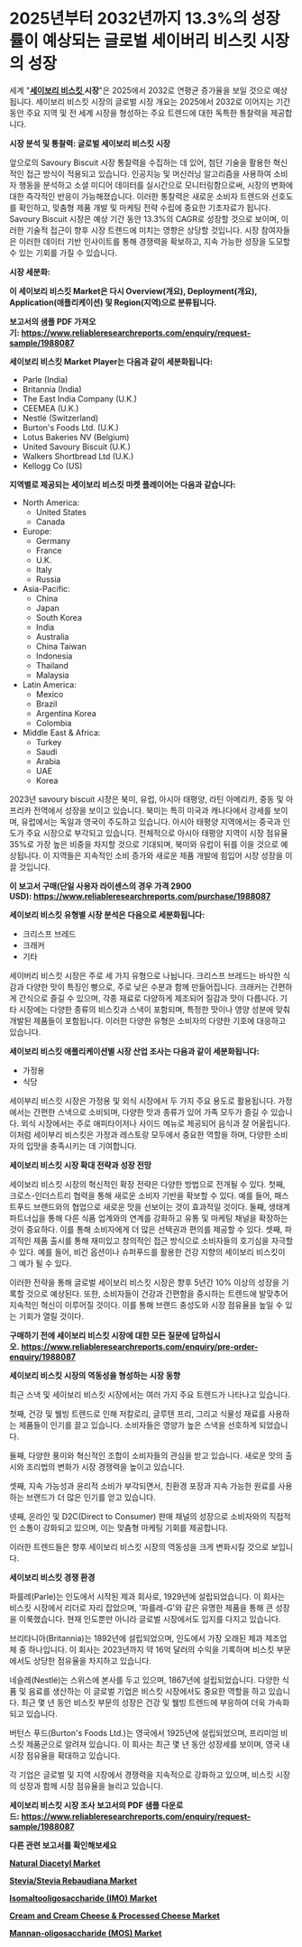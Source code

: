 <p><h1>2025년부터 2032년까지 13.3%의 성장률이 예상되는 글로벌 세이버리 비스킷 시장의 성장</h1></p><p>세계 "<strong><a href="https://www.reliableresearchreports.com/savoury-biscuit-r1988087?utm_campaign=105&utm_medium=8&utm_source=Github&utm_content=ia&utm_term=08042025&utm_id=savoury-biscuit">세이보리 비스킷&nbsp;</a></strong><strong>시장</strong>"은 2025에서 2032로 연평균 증가율을 보일 것으로 예상됩니다. 세이보리 비스킷 시장의 글로벌 시장 개요는 2025에서 2032로 이어지는 기간 동안 주요 지역 및 전 세계 시장을 형성하는 주요 트렌드에 대한 독특한 통찰력을 제공합니다.</p>
<p><strong>시장 분석 및 통찰력: 글로벌 세이보리 비스킷 시장</strong></p>
<p><p>앞으로의 Savoury Biscuit 시장 통찰력을 수집하는 데 있어, 첨단 기술을 활용한 혁신적인 접근 방식이 적용되고 있습니다. 인공지능 및 머신러닝 알고리즘을 사용하여 소비자 행동을 분석하고 소셜 미디어 데이터를 실시간으로 모니터링함으로써, 시장의 변화에 대한 즉각적인 반응이 가능해졌습니다. 이러한 통찰력은 새로운 소비자 트렌드와 선호도를 확인하고, 맞춤형 제품 개발 및 마케팅 전략 수립에 중요한 기초자료가 됩니다. Savoury Biscuit 시장은 예상 기간 동안 13.3%의 CAGR로 성장할 것으로 보이며, 이러한 기술적 접근이 향후 시장 트렌드에 미치는 영향은 상당할 것입니다. 시장 참여자들은 이러한 데이터 기반 인사이트를 통해 경쟁력을 확보하고, 지속 가능한 성장을 도모할 수 있는 기회를 가질 수 있습니다.</p><a href="%7CAUTHORITHY_DOMAIN_URL%7C?utm_campaign=105&utm_medium=8&utm_source=Github&utm_content=ia&utm_term=08042025&utm_id=savoury-biscuit"></a></p>
<p><strong>시장 세분화:</strong></p>
<p><strong>이 세이보리 비스킷 Market은 다시 Overview(개요), Deployment(개요), Application(애플리케이션) 및 Region(지역)으로 분류됩니다.</strong></p>
<p><strong>보고서의 샘플 PDF 가져오기:&nbsp;<a href="https://www.reliableresearchreports.com/enquiry/request-sample/1988087?utm_campaign=105&utm_medium=8&utm_source=Github&utm_content=ia&utm_term=08042025&utm_id=savoury-biscuit">https://www.reliableresearchreports.com/enquiry/request-sample/1988087</a></strong><strong></strong></p>
<p><strong>세이보리 비스킷 Market Player는 다음과 같이 세분화됩니다:</strong></p>
<p><ul><li>Parle (India)</li><li>Britannia (India)</li><li>The East India Company (U.K.)</li><li>CEEMEA (U.K.)</li><li>Nestlé (Switzerland)</li><li>Burton's Foods Ltd. (U.K.)</li><li>Lotus Bakeries NV (Belgium)</li><li>United Savoury Biscuit (U.K.)</li><li>Walkers Shortbread Ltd (U.K.)</li><li>Kellogg Co (US)</li></ul></p>
<p><strong>지역별로 제공되는 세이보리 비스킷 마켓 플레이어는 다음과 같습니다:</strong></p>
<p><ul>
    <li>
        North America:
        <ul>
            <li>United States</li>
            <li>Canada</li>
        </ul>
    </li>
    <li>
        Europe:
        <ul>
            <li>Germany</li>
            <li>France</li>
            <li>U.K.</li>
            <li>Italy</li>
            <li>Russia</li>
        </ul>
    </li>
    <li>
        Asia-Pacific:
        <ul>
            <li>China</li>
            <li>Japan</li>
            <li>South Korea</li>
            <li>India</li>
            <li>Australia</li>
            <li>China Taiwan</li>
            <li>Indonesia</li>
            <li>Thailand</li>
            <li>Malaysia</li>
        </ul>
    </li>
    <li>
        Latin America:
        <ul>
            <li>Mexico</li>
            <li>Brazil</li>
            <li>Argentina Korea</li>
            <li>Colombia</li>
        </ul>
    </li>
    <li>
        Middle East & Africa:
        <ul>
            <li>Turkey</li>
            <li>Saudi</li>
            <li>Arabia</li>
            <li>UAE</li>
            <li>Korea</li>
        </ul>
    </li>
    </ul></p>
<p><p>2023년 savoury biscuit 시장은 북미, 유럽, 아시아 태평양, 라틴 아메리카, 중동 및 아프리카 전역에서 성장을 보이고 있습니다. 북미는 특히 미국과 캐나다에서 강세를 보이며, 유럽에서는 독일과 영국이 주도하고 있습니다. 아시아 태평양 지역에서는 중국과 인도가 주요 시장으로 부각되고 있습니다. 전체적으로 아시아 태평양 지역이 시장 점유율 35%로 가장 높은 비중을 차지할 것으로 기대되며, 북미와 유럽이 뒤를 이을 것으로 예상됩니다. 이 지역들은 지속적인 소비 증가와 새로운 제품 개발에 힘입어 시장 성장을 이끌 것입니다.</p></p>
<p><strong>이 보고서 구매(단일 사용자 라이센스의 경우 가격 2900 USD):&nbsp;<a href="https://www.reliableresearchreports.com/purchase/1988087?utm_campaign=105&utm_medium=8&utm_source=Github&utm_content=ia&utm_term=08042025&utm_id=savoury-biscuit">https://www.reliableresearchreports.com/purchase/1988087</a></strong></p>
<p><strong>세이보리 비스킷 유형별 시장 분석은 다음으로 세분화됩니다:</strong></p>
<p><ul><li>크리스프 브레드</li><li>크래커</li><li>기타</li></ul></p>
<p><p>세이버리 비스킷 시장은 주로 세 가지 유형으로 나뉩니다. 크리스프 브레드는 바삭한 식감과 다양한 맛이 특징인 빵으로, 주로 낮은 수분과 함께 만들어집니다. 크래커는 간편하게 간식으로 즐길 수 있으며, 각종 재료로 다양하게 제조되어 질감과 맛이 다릅니다. 기타 시장에는 다양한 종류의 비스킷과 스낵이 포함되며, 특정한 맛이나 영양 성분에 맞춰 개발된 제품들이 포함됩니다. 이러한 다양한 유형은 소비자의 다양한 기호에 대응하고 있습니다.</p></p>
<p><strong>세이보리 비스킷 애플리케이션별 시장 산업 조사는 다음과 같이 세분화됩니다:</strong></p>
<p><ul><li>가정용</li><li>식당</li></ul></p>
<p><p>세이부리 비스킷 시장은 가정용 및 외식 시장에서 두 가지 주요 용도로 활용됩니다. 가정에서는 간편한 스낵으로 소비되며, 다양한 맛과 종류가 있어 가족 모두가 즐길 수 있습니다. 외식 시장에서는 주로 애피타이저나 사이드 메뉴로 제공되어 음식과 잘 어울립니다. 이처럼 세이부리 비스킷은 가정과 레스토랑 모두에서 중요한 역할을 하며, 다양한 소비자의 입맛을 충족시키는 데 기여합니다.</p></p>
<p><strong>세이보리 비스킷 시장 확대 전략과 성장 전망</strong></p>
<p><p>세이보리 비스킷 시장의 혁신적인 확장 전략은 다양한 방법으로 전개될 수 있다. 첫째, 크로스-인더스트리 협력을 통해 새로운 소비자 기반을 확보할 수 있다. 예를 들어, 패스트푸드 브랜드와의 협업으로 새로운 맛을 선보이는 것이 효과적일 것이다. 둘째, 생태계 파트너십을 통해 다른 식품 업계와의 연계를 강화하고 유통 및 마케팅 채널을 확장하는 것이 중요하다. 이를 통해 소비자에게 더 많은 선택권과 편의를 제공할 수 있다. 셋째, 파괴적인 제품 출시를 통해 재미있고 창의적인 접근 방식으로 소비자들의 호기심을 자극할 수 있다. 예를 들어, 비건 옵션이나 슈퍼푸드를 활용한 건강 지향의 세이보리 비스킷이 그 예가 될 수 있다.</p><p>이러한 전략을 통해 글로벌 세이보리 비스킷 시장은 향후 5년간 10% 이상의 성장을 기록할 것으로 예상된다. 또한, 소비자들이 건강과 간편함을 중시하는 트렌드에 발맞추어 지속적인 혁신이 이루어질 것이다. 이를 통해 브랜드 충성도와 시장 점유율을 높일 수 있는 기회가 열릴 것이다.</p></p>
<p><strong>구매하기 전에 세이보리 비스킷 시장에 대한 모든 질문에 답하십시오.&nbsp;<a href="https://www.reliableresearchreports.com/enquiry/pre-order-enquiry/1988087?utm_campaign=105&utm_medium=8&utm_source=Github&utm_content=ia&utm_term=08042025&utm_id=savoury-biscuit">https://www.reliableresearchreports.com/enquiry/pre-order-enquiry/1988087</a></strong><strong></strong></p>
<p><strong>세이보리 비스킷 시장의 역동성을 형성하는 시장 동향</strong></p>
<p><p>최근 스낵 및 세이보리 비스킷 시장에서는 여러 가지 주요 트렌드가 나타나고 있습니다. </p><p>첫째, 건강 및 웰빙 트렌드로 인해 저칼로리, 글루텐 프리, 그리고 식물성 재료를 사용하는 제품들이 인기를 끌고 있습니다. 소비자들은 영양가 높은 스낵을 선호하게 되었습니다.</p><p>둘째, 다양한 풍미와 혁신적인 조합이 소비자들의 관심을 받고 있습니다. 새로운 맛의 출시와 조리법의 변화가 시장 경쟁력을 높이고 있습니다.</p><p>셋째, 지속 가능성과 윤리적 소비가 부각되면서, 친환경 포장과 지속 가능한 원료를 사용하는 브랜드가 더 많은 인기를 얻고 있습니다.</p><p>넷째, 온라인 및 D2C(Direct to Consumer) 판매 채널의 성장으로 소비자와의 직접적인 소통이 강화되고 있으며, 이는 맞춤형 마케팅 기회를 제공합니다. </p><p>이러한 트렌드들은 향후 세이보리 비스킷 시장의 역동성을 크게 변화시킬 것으로 보입니다.</p></p>
<p><strong>세이보리 비스킷 경쟁 환경</strong></p>
<p><p>파를레(Parle)는 인도에서 시작된 제과 회사로, 1929년에 설립되었습니다. 이 회사는 비스킷 시장에서 리더로 자리 잡았으며, '파를레-G'와 같은 유명한 제품을 통해 큰 성장을 이룩했습니다. 현재 인도뿐만 아니라 글로벌 시장에서도 입지를 다지고 있습니다.</p><p>브리타니아(Britannia)는 1892년에 설립되었으며, 인도에서 가장 오래된 제과 제조업체 중 하나입니다. 이 회사는 2023년까지 약 16억 달러의 수익을 기록하며 비스킷 부문에서도 상당한 점유율을 차지하고 있습니다.</p><p>네슬레(Nestlé)는 스위스에 본사를 두고 있으며, 1867년에 설립되었습니다. 다양한 식품 및 음료를 생산하는 이 글로벌 기업은 비스킷 시장에서도 중요한 역할을 하고 있습니다. 최근 몇 년 동안 비스킷 부문의 성장은 건강 및 웰빙 트렌드에 부응하여 더욱 가속화되고 있습니다.</p><p>버턴스 푸드(Burton's Foods Ltd.)는 영국에서 1925년에 설립되었으며, 프리미엄 비스킷 제품군으로 알려져 있습니다. 이 회사는 최근 몇 년 동안 성장세를 보이며, 영국 내 시장 점유율을 확대하고 있습니다.</p><p>각 기업은 글로벌 및 지역 시장에서 경쟁력을 지속적으로 강화하고 있으며, 비스킷 시장의 성장과 함께 시장 점유율을 늘리고 있습니다.</p></p>
<p><strong>세이보리 비스킷 시장 조사 보고서의 PDF 샘플 다운로드:&nbsp;<a href="https://www.reliableresearchreports.com/enquiry/request-sample/1988087?utm_campaign=105&utm_medium=8&utm_source=Github&utm_content=ia&utm_term=08042025&utm_id=savoury-biscuit">https://www.reliableresearchreports.com/enquiry/request-sample/1988087</a></strong></p>
<p><strong></strong></p>
<p><strong></strong></p>
<p><strong></strong></p>
<p><strong></strong></p>
<p><strong>다른 관련 보고서를 확인해보세요</strong></p>
<p><strong><p><a href="https://github.com/latzerelfigo48/Market-Research-Report-List-1/blob/main/natural-diacetyl-market.md?utm_campaign=105&utm_medium=8&utm_source=Github&utm_content=ia&utm_term=08042025&utm_id=savoury-biscuit">Natural Diacetyl Market</a></p><p><a href="https://github.com/moratronak3q/Market-Research-Report-List-1/blob/main/steviastevia-rebaudiana-market.md?utm_campaign=105&utm_medium=8&utm_source=Github&utm_content=ia&utm_term=08042025&utm_id=savoury-biscuit">Stevia/Stevia Rebaudiana Market</a></p><p><a href="https://github.com/pilukypalis/Market-Research-Report-List-1/blob/main/isomaltooligosaccharide-imo-market.md?utm_campaign=105&utm_medium=8&utm_source=Github&utm_content=ia&utm_term=08042025&utm_id=savoury-biscuit">Isomaltooligosaccharide (IMO) Market</a></p><p><a href="https://github.com/reahmmunises/Market-Research-Report-List-1/blob/main/cream-and-cream-cheese-processed-cheese-market.md?utm_campaign=105&utm_medium=8&utm_source=Github&utm_content=ia&utm_term=08042025&utm_id=savoury-biscuit">Cream and Cream Cheese & Processed Cheese Market</a></p><p><a href="https://github.com/jugutstam/Market-Research-Report-List-1/blob/main/mannan-oligosaccharide-mos-market.md?utm_campaign=105&utm_medium=8&utm_source=Github&utm_content=ia&utm_term=08042025&utm_id=savoury-biscuit">Mannan-oligosaccharide (MOS) Market</a></p></strong></p>